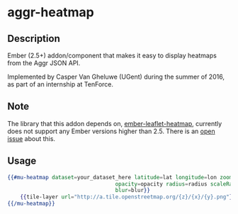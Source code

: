# aggr-heatmap

## Description
Ember (2.5+) addon/component that makes it easy to display heatmaps from the Aggr JSON API.

Implemented by Casper Van Gheluwe (UGent) during the summer of 2016, as part of an internship at TenForce.

## Note
The library that this addon depends on, [ember-leaflet-heatmap](https://github.com/willviles/ember-leaflet-heatmap), currently does not support any Ember versions higher than 2.5. There is an [open issue](https://github.com/willviles/ember-leaflet-heatmap/issues/1) about this.

## Usage
```handlebars
{{#mu-heatmap dataset=your_dataset_here latitude=lat longitude=lon zoom=zoom
                                  opacity=opacity radius=radius scaleRadius=scaleRadius useLocalExtrema=localExtrema
                                  blur=blur}}
    {{tile-layer url="http://a.tile.openstreetmap.org/{z}/{x}/{y}.png"}}
{{/mu-heatmap}}
```
